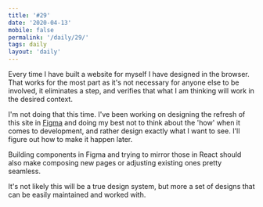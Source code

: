 ```yaml
---
title: '#29'
date: '2020-04-13'
mobile: false
permalink: '/daily/29/'
tags: daily
layout: 'daily'
---
```


Every time I have built a website for myself I have designed in the browser. That works for the most part as it's not necessary for anyone else to be involved, it eliminates a step, and verifies that what I am thinking will work in the desired context.

I'm not doing that this time. I've been working on designing the refresh of this site in [Figma](https://www.figma.com/) and doing my best not to think about the 'how' when it comes to development, and rather design exactly what I want to see. I'll figure out how to make it happen later.

Building components in Figma and trying to mirror those in React should also make composing new pages or adjusting existing ones pretty seamless.

It's not likely this will be a true design system, but more a set of designs that can be easily maintained and worked with.
